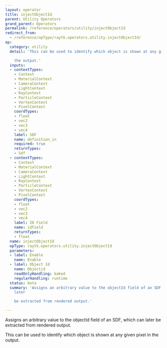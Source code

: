 ```yaml
---
layout: operator
title: injectObjectId
parent: Utility Operators
grand_parent: Operators
permalink: /reference/operators/utility/injectObjectId
redirect_from:
  - /reference/opType/raytk.operators.utility.injectObjectId/
op:
  category: utility
  detail: 'This can be used to identify which object is shown at any given pixel in

    the output.'
  inputs:
  - contextTypes:
    - Context
    - MaterialContext
    - CameraContext
    - LightContext
    - RayContext
    - ParticleContext
    - VertexContext
    - PixelContext
    coordTypes:
    - float
    - vec2
    - vec3
    - vec4
    label: SDF
    name: definition_in
    required: true
    returnTypes:
    - Sdf
  - contextTypes:
    - Context
    - MaterialContext
    - CameraContext
    - LightContext
    - RayContext
    - ParticleContext
    - VertexContext
    - PixelContext
    coordTypes:
    - float
    - vec2
    - vec3
    - vec4
    label: ID Field
    name: idField
    returnTypes:
    - float
  name: injectObjectId
  opType: raytk.operators.utility.injectObjectId
  parameters:
  - label: Enable
    name: Enable
  - label: Object Id
    name: Objectid
    readOnlyHandling: baked
    regularHandling: runtime
  status: beta
  summary: 'Assigns an arbitrary value to the objectId field of an SDF, which can
    later

    be extracted from rendered output.'

---
```



Assigns an arbitrary value to the objectId field of an SDF, which can later
be extracted from rendered output.

This can be used to identify which object is shown at any given pixel in
the output.